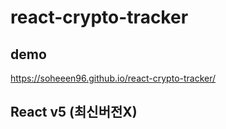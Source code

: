 # react-crypto-tracker

## demo
https://soheeen96.github.io/react-crypto-tracker/

## React v5 (최신버전X)

